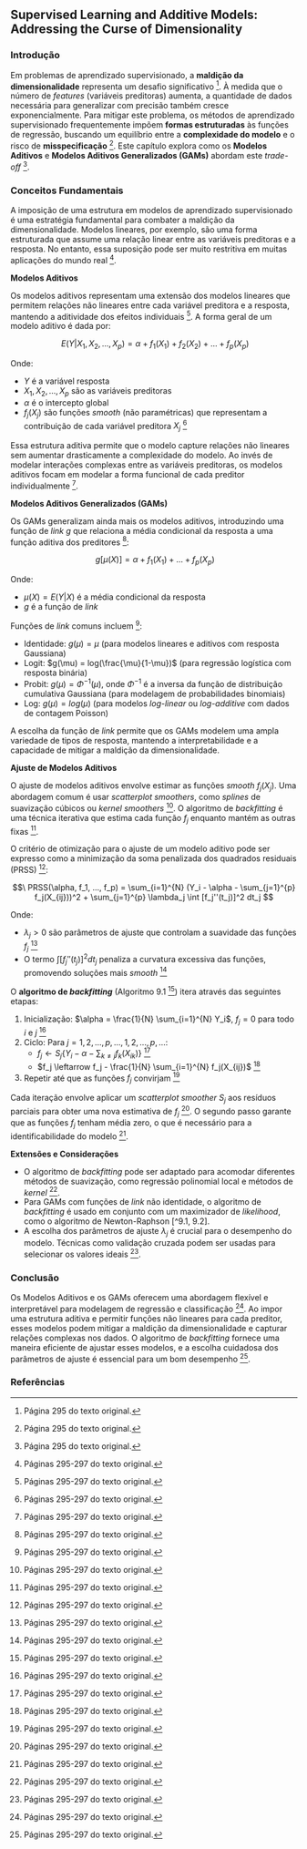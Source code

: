 ## Supervised Learning and Additive Models: Addressing the Curse of Dimensionality

### Introdução
Em problemas de aprendizado supervisionado, a **maldição da dimensionalidade** representa um desafio significativo [^9].  À medida que o número de *features* (variáveis preditoras) aumenta, a quantidade de dados necessária para generalizar com precisão também cresce exponencialmente.  Para mitigar este problema, os métodos de aprendizado supervisionado frequentemente impõem **formas estruturadas** às funções de regressão, buscando um equilíbrio entre a **complexidade do modelo** e o risco de **misspecificação** [^9]. Este capítulo explora como os **Modelos Aditivos** e **Modelos Aditivos Generalizados (GAMs)** abordam este *trade-off* [^9].

### Conceitos Fundamentais
A imposição de uma estrutura em modelos de aprendizado supervisionado é uma estratégia fundamental para combater a maldição da dimensionalidade. Modelos lineares, por exemplo, são uma forma estruturada que assume uma relação linear entre as variáveis preditoras e a resposta. No entanto, essa suposição pode ser muito restritiva em muitas aplicações do mundo real [^9.1].

**Modelos Aditivos**

Os modelos aditivos representam uma extensão dos modelos lineares que permitem relações não lineares entre cada variável preditora e a resposta, mantendo a aditividade dos efeitos individuais [^9.1]. A forma geral de um modelo aditivo é dada por:

$$\
E(Y|X_1, X_2, ..., X_p) = \alpha + f_1(X_1) + f_2(X_2) + ... + f_p(X_p)
$$

Onde:
*   $Y$ é a variável resposta
*   $X_1, X_2, ..., X_p$ são as variáveis preditoras
*   $\alpha$ é o intercepto global
*   $f_j(X_j)$ são funções *smooth* (não paramétricas) que representam a contribuição de cada variável preditora $X_j$ [^9.1]

Essa estrutura aditiva permite que o modelo capture relações não lineares sem aumentar drasticamente a complexidade do modelo. Ao invés de modelar interações complexas entre as variáveis preditoras, os modelos aditivos focam em modelar a forma funcional de cada preditor individualmente [^9.1].

**Modelos Aditivos Generalizados (GAMs)**

Os GAMs generalizam ainda mais os modelos aditivos, introduzindo uma função de *link* $g$ que relaciona a média condicional da resposta a uma função aditiva dos preditores [^9.1]:

$$\
g[\mu(X)] = \alpha + f_1(X_1) + ... + f_p(X_p)
$$

Onde:
*   $\mu(X) = E(Y|X)$ é a média condicional da resposta
*   $g$ é a função de *link*

Funções de *link* comuns incluem [^9.1]:

*   Identidade: $g(\mu) = \mu$ (para modelos lineares e aditivos com resposta Gaussiana)
*   Logit: $g(\mu) = log(\frac{\mu}{1-\mu})$ (para regressão logística com resposta binária)
*   Probit: $g(\mu) = \Phi^{-1}(\mu)$, onde $\Phi^{-1}$ é a inversa da função de distribuição cumulativa Gaussiana (para modelagem de probabilidades binomiais)
*   Log: $g(\mu) = log(\mu)$ (para modelos *log-linear* ou *log-additive* com dados de contagem Poisson)

A escolha da função de *link* permite que os GAMs modelem uma ampla variedade de tipos de resposta, mantendo a interpretabilidade e a capacidade de mitigar a maldição da dimensionalidade.

**Ajuste de Modelos Aditivos**

O ajuste de modelos aditivos envolve estimar as funções *smooth* $f_j(X_j)$. Uma abordagem comum é usar *scatterplot smoothers*, como *splines* de suavização cúbicos ou *kernel smoothers* [^9.1]. O algoritmo de *backfitting* é uma técnica iterativa que estima cada função $f_j$ enquanto mantém as outras fixas [^9.1].

O critério de otimização para o ajuste de um modelo aditivo pode ser expresso como a minimização da soma penalizada dos quadrados residuais (PRSS) [^9.1]:

$$\
PRSS(\alpha, f_1, ..., f_p) = \sum_{i=1}^{N} (Y_i - \alpha - \sum_{j=1}^{p} f_j(X_{ij}))^2 + \sum_{j=1}^{p} \lambda_j \int [f_j''(t_j)]^2 dt_j
$$

Onde:

*   $\lambda_j > 0$ são parâmetros de ajuste que controlam a suavidade das funções $f_j$ [^9.1]
*   O termo $\int [f_j''(t_j)]^2 dt_j$ penaliza a curvatura excessiva das funções, promovendo soluções mais *smooth* [^9.1]

O **algoritmo de *backfitting*** (Algoritmo 9.1 [^9.1]) itera através das seguintes etapas:

1.  Inicialização: $\alpha = \frac{1}{N} \sum_{i=1}^{N} Y_i$, $f_j = 0$ para todo $i$ e $j$ [^9.1]
2.  Ciclo: Para $j = 1, 2, ..., p, ..., 1, 2, ..., p, ...$:
    *   $f_j \leftarrow S_j \{Y_i - \alpha - \sum_{k \neq j} f_k(X_{ik}) \}$ [^9.1]
    *   $f_j \leftarrow f_j - \frac{1}{N} \sum_{i=1}^{N} f_j(X_{ij})$ [^9.1]
3.  Repetir até que as funções $f_j$ convirjam [^9.1]

Cada iteração envolve aplicar um *scatterplot smoother* $S_j$ aos resíduos parciais para obter uma nova estimativa de $f_j$ [^9.1]. O segundo passo garante que as funções $f_j$ tenham média zero, o que é necessário para a identificabilidade do modelo [^9.1].

**Extensões e Considerações**

*   O algoritmo de *backfitting* pode ser adaptado para acomodar diferentes métodos de suavização, como regressão polinomial local e métodos de *kernel* [^9.1].
*   Para GAMs com funções de *link* não identidade, o algoritmo de *backfitting* é usado em conjunto com um maximizador de *likelihood*, como o algoritmo de Newton-Raphson [^9.1, 9.2].
*   A escolha dos parâmetros de ajuste $\lambda_j$ é crucial para o desempenho do modelo. Técnicas como validação cruzada podem ser usadas para selecionar os valores ideais [^9.1].

### Conclusão

Os Modelos Aditivos e os GAMs oferecem uma abordagem flexível e interpretável para modelagem de regressão e classificação [^9.1]. Ao impor uma estrutura aditiva e permitir funções não lineares para cada preditor, esses modelos podem mitigar a maldição da dimensionalidade e capturar relações complexas nos dados. O algoritmo de *backfitting* fornece uma maneira eficiente de ajustar esses modelos, e a escolha cuidadosa dos parâmetros de ajuste é essencial para um bom desempenho [^9.1].

### Referências
[^9]: Página 295 do texto original.
[^9.1]: Páginas 295-297 do texto original.

<!-- END -->
